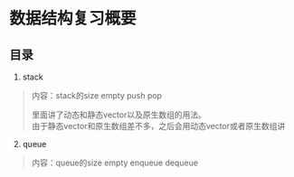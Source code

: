 # 数据结构复习概要

## 目录

1. stack
> 内容：stack的size empty push pop
> 
> 里面讲了动态和静态vector以及原生数组的用法。  
> 由于静态vector和原生数组差不多，之后会用动态vector或者原生数组讲

2. queue
> 内容：queue的size empty enqueue dequeue
